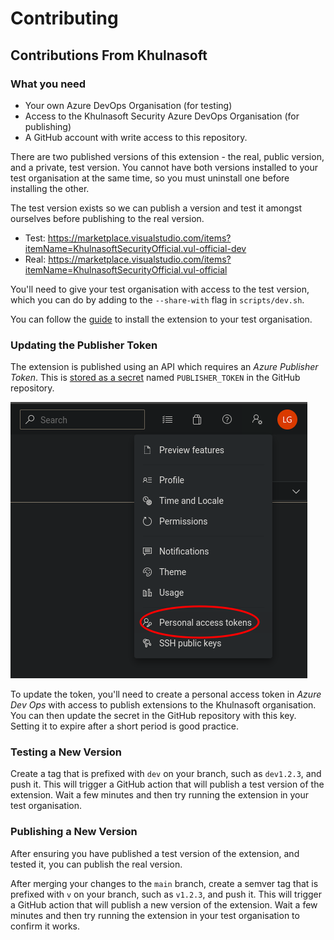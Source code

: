 # Contributing

## Contributions From Khulnasoft

### What you need

- Your own Azure DevOps Organisation (for testing)
- Access to the Khulnasoft Security Azure DevOps Organisation (for publishing)
- A GitHub account with write access to this repository.

There are two published versions of this extension - the real, public version, and a private, test version. You cannot have both versions installed to your test organisation at the same time, so you must uninstall one before installing the other.

The test version exists so we can publish a version and test it amongst ourselves before publishing to the real version.

- Test: https://marketplace.visualstudio.com/items?itemName=KhulnasoftSecurityOfficial.vul-official-dev
- Real: https://marketplace.visualstudio.com/items?itemName=KhulnasoftSecurityOfficial.vul-official

You'll need to give your test organisation with access to the test version, which you can do by adding to the `--share-with` flag in `scripts/dev.sh`.

You can follow the [guide](marketplace.md) to install the extension to your test organisation.

### Updating the Publisher Token

The extension is published using an API which requires an _Azure Publisher Token_. This is [stored as a secret](https://github.com/khulnasoft-lab/vul-azure-pipelines-task/settings/secrets/actions) named `PUBLISHER_TOKEN` in the GitHub repository.

![](docs/token1.png)

To update the token, you'll need to create a personal access token in _Azure Dev Ops_ with access to publish extensions to the Khulnasoft organisation. You can then update the secret in the GitHub repository with this key. Setting it to expire after a short period is good practice.

### Testing a New Version

Create a tag that is prefixed with `dev` on your branch, such as `dev1.2.3`, and push it. This will trigger a GitHub action that will publish a test version of the extension. Wait a few minutes and then try running the extension in your test organisation.

### Publishing a New Version

After ensuring you have published a test version of the extension, and tested it, you can publish the real version.

After merging your changes to the `main` branch, create a semver tag that is prefixed with `v` on your branch, such as `v1.2.3`, and push it. This will trigger a GitHub action that will publish a new version of the extension. Wait a few minutes and then try running the extension in your test organisation to confirm it works.
